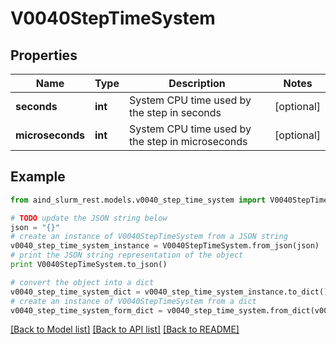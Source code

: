 # V0040StepTimeSystem


## Properties

Name | Type | Description | Notes
------------ | ------------- | ------------- | -------------
**seconds** | **int** | System CPU time used by the step in seconds | [optional] 
**microseconds** | **int** | System CPU time used by the step in microseconds | [optional] 

## Example

```python
from aind_slurm_rest.models.v0040_step_time_system import V0040StepTimeSystem

# TODO update the JSON string below
json = "{}"
# create an instance of V0040StepTimeSystem from a JSON string
v0040_step_time_system_instance = V0040StepTimeSystem.from_json(json)
# print the JSON string representation of the object
print V0040StepTimeSystem.to_json()

# convert the object into a dict
v0040_step_time_system_dict = v0040_step_time_system_instance.to_dict()
# create an instance of V0040StepTimeSystem from a dict
v0040_step_time_system_form_dict = v0040_step_time_system.from_dict(v0040_step_time_system_dict)
```
[[Back to Model list]](../README.md#documentation-for-models) [[Back to API list]](../README.md#documentation-for-api-endpoints) [[Back to README]](../README.md)


